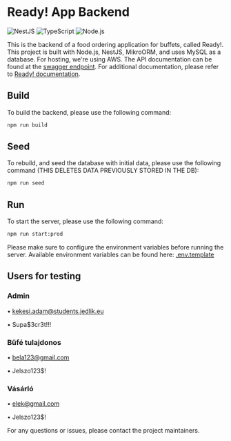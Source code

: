 # Ready! App Backend

![NestJS](https://img.shields.io/badge/NestJS-v9.2.0-red.svg)
![TypeScript](https://img.shields.io/badge/TypeScript-v4.7.4-blue.svg)
![Node.js](https://img.shields.io/badge/Node.js-v18.12.1-green.svg)

This is the backend of a food ordering application for buffets, called Ready!. This project is built with Node.js, NestJS, MikroORM, and uses MySQL as a database. For hosting, we're using AWS. The API documentation can be found at the [swagger endpoint](https://api.ready-app.hu/swagger). For additional documentation, please refer to [Ready! documentation](https://docs.google.com/document/d/19URiLzB2myVWFhL0tKEixBiW8bG0VZVh).

## Build

To build the backend, please use the following command:

```bash
npm run build
```

## Seed

To rebuild, and seed the database with initial data, please use the following command (THIS DELETES DATA PREVIOUSLY STORED IN THE DB):

```bash
npm run seed
```

## Run

To start the server, please use the following command:

```bash
npm run start:prod
```

Please make sure to configure the environment variables before running the server. Available environment variables can be found here: [.env.template](.env.template)

## Users for testing

### Admin
•	kekesi.adam@students.jedlik.eu

•	Supa$3cr3t!!!

### Büfé tulajdonos

•	bela123@gmail.com

•	Jelszo123$!

### Vásárló

•	elek@gmail.com

•	Jelszo123$!


For any questions or issues, please contact the project maintainers.
